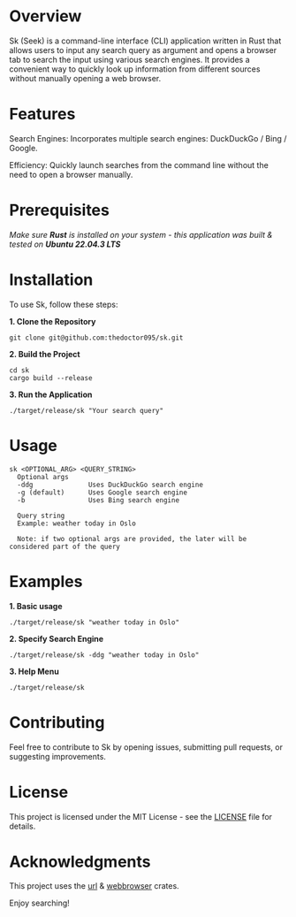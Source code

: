 # Overview

Sk (Seek) is a command-line interface (CLI) application written in Rust that allows users to input any search query as argument and opens a browser tab to search the input using various search engines. It provides a convenient way to quickly look up information from different sources without manually opening a web browser.

# Features

Search Engines: Incorporates multiple search engines: DuckDuckGo / Bing / Google.

Efficiency: Quickly launch searches from the command line without the need to open a browser manually.

# Prerequisites
_Make sure **Rust** is installed on your system - this application was built & tested on **Ubuntu 22.04.3 LTS**_

# Installation

To use Sk, follow these steps:

**1. Clone the Repository**

```
git clone git@github.com:thedoctor095/sk.git
```

**2. Build the Project**

```
cd sk
cargo build --release
```

**3. Run the Application**
```
./target/release/sk "Your search query"
```

# Usage
```
sk <OPTIONAL_ARG> <QUERY_STRING>
  Optional args
  -ddg              Uses DuckDuckGo search engine
  -g (default)      Uses Google search engine
  -b                Uses Bing search engine
  
  Query string
  Example: weather today in Oslo

  Note: if two optional args are provided, the later will be considered part of the query
```

# Examples

**1. Basic usage**
```
./target/release/sk "weather today in Oslo"
```
**2. Specify Search Engine**
```
./target/release/sk -ddg "weather today in Oslo"
```
**3. Help Menu**
```
./target/release/sk
```

# Contributing

Feel free to contribute to Sk by opening issues, submitting pull requests, or suggesting improvements.

# License

This project is licensed under the MIT License - see the [LICENSE](https://github.com/thedoctor095/sk/blob/master/LICENSE) file for details.

# Acknowledgments

This project uses the [url](https://crates.io/crates/url) & [webbrowser](https://crates.io/crates/webbrowser) crates.

Enjoy searching!
